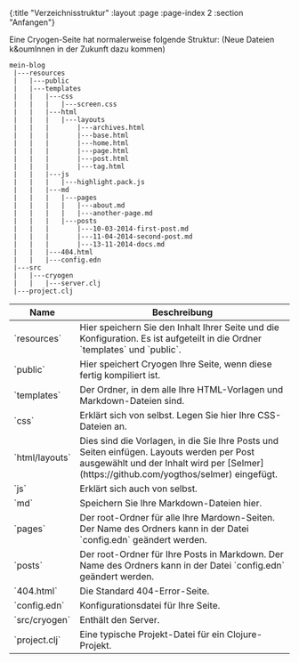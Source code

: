 {:title "Verzeichnisstruktur"
 :layout :page
 :page-index 2
 :section "Anfangen"}
 
Eine Cryogen-Seite hat normalerweise folgende Struktur:
(Neue Dateien k&oumlnnen in der Zukunft dazu kommen)

```
mein-blog
 |---resources
 |   |---public
 |   |---templates
 |   |   |---css
 |   |   |   |---screen.css
 |   |   |---html
 |   |   |   |---layouts
 |   |   |       |---archives.html
 |   |   |       |---base.html
 |   |   |       |---home.html
 |   |   |       |---page.html
 |   |   |       |---post.html
 |   |   |       |---tag.html
 |   |   |---js
 |   |   |   |---highlight.pack.js
 |   |   |---md
 |   |   |   |---pages
 |   |   |   |   |---about.md
 |   |   |   |   |---another-page.md
 |   |   |   |---posts
 |   |   |       |---10-03-2014-first-post.md
 |   |   |       |---11-04-2014-second-post.md
 |   |   |       |---13-11-2014-docs.md
 |   |   |---404.html
 |   |   |---config.edn
 |---src
 |   |---cryogen
 |   |   |---server.clj
 |---project.clj
```

<table class="table table-bordered">
<thead>
<tr>
<th>Name</th>
<th>Beschreibung</th>
</tr>
</thead>
<tbody>
<tr>
<td>`resources`</td>
<td>Hier speichern Sie den Inhalt Ihrer Seite und die Konfiguration. Es ist aufgeteilt in die Ordner `templates` und `public`.</td>
</tr>
<tr>
<td>`public`</td>
<td>Hier speichert Cryogen Ihre Seite, wenn diese fertig kompiliert ist.</td>
</tr>
<tr>
<td>`templates`</td>
<td>Der Ordner, in dem alle Ihre HTML-Vorlagen und Markdown-Dateien sind.</td>
</tr>
<tr>
<td>`css`</td>
<td>Erkl&aumlrt sich von selbst. Legen Sie hier Ihre CSS-Dateien an.</td>
</tr>
<tr>
<td>`html/layouts`</td>
<td>Dies sind die Vorlagen, in die Sie Ihre Posts und Seiten einf&uumlgen. Layouts werden per Post ausgew&aumlhlt und der Inhalt wird per [Selmer](https://github.com/yogthos/selmer) eingef&uumlgt.
</td>
</tr>
<tr>
<td>`js`</td>
<td>Erkl&aumlrt sich auch von selbst.</td>
</tr>
<tr>
<td>`md`</td>
<td>Speichern Sie Ihre Markdown-Dateien hier.
</td>
</tr>
<tr>
<td>`pages`</td>
<td>Der root-Ordner f&uumlr alle Ihre Mardown-Seiten. Der Name des Ordners kann in der Datei `config.edn` ge&aumlndert werden.</td>
</tr>
<tr>
<td>`posts`</td>
<td>Der root-Ordner f&uumlr Ihre Posts in Markdown. Der Name des Ordners kann in der Datei `config.edn` ge&aumlndert werden.</td>
</tr>
<tr>
<td>`404.html`</td>
<td>Die Standard 404-Error-Seite.</td>
</tr>
<tr>
<td>`config.edn`</td>
<td>Konfigurationsdatei f&uumlr Ihre Seite.</td>
</tr>
<tr>
<td>`src/cryogen`</td>
<td>Enth&aumllt den Server.</td>
</tr>
<tr>
<td>`project.clj`</td>
<td>Eine typische Projekt-Datei f&uumlr ein Clojure-Projekt.</td>
</tr>
</tbody>
</table>